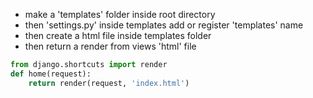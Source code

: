 - make a 'templates' folder inside root directory
- then 'settings.py' inside templates add or register 'templates' name
- then create a html file inside templates folder
- then return a render from views 'html' file
```python
from django.shortcuts import render
def home(request):
	return render(request, 'index.html')
```
